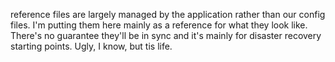 reference files are largely managed by the application rather than our config files. I'm putting them here mainly as a reference for what they look like. There's no guarantee they'll be in sync and it's mainly for disaster recovery starting points. Ugly, I know, but tis life.